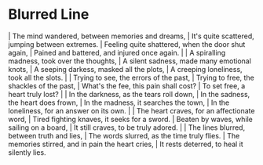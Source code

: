 # Blurred Line

| The mind wandered, between memories and dreams,
| It's quite scattered, jumping between extremes.
| Feeling quite shattered, when the door shut again,
| Pained and battered, and injured once again.
| 
| A spiralling madness, took over the thoughts,
| A silent sadness, made many emotional knots,
| A seeping darkess, masked all the plots,
| A creeping loneliness, took all the slots.
| 
| Trying to see, the errors of the past,
| Trying to free, the shackles of the past,
| What's the fee, this pain shall cost?
| To set free, a heart truly lost?
| 
| In the darkness, as the tears roll down,
| In the sadness, the heart does frown,
| In the madness, it searches the town,
| In the loneliness, for an answer on its own.
| 
| The heart craves, for an affectionate word,
| Tired fighting knaves, it seeks for a sword.
| Beaten by waves, while sailing on a board,
| It still craves, to be truly adored.
| 
| The lines blurred, between truth and lies,
| The words slurred, as the time truly flies.
| The memories stirred, and in pain the heart cries,
| It rests deterred, to heal it silently lies.